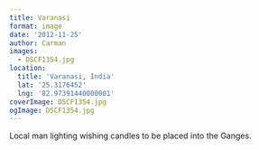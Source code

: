 ```yaml
---
title: Varanasi
format: image
date: '2012-11-25'
author: Carman
images:
  - DSCF1354.jpg
location:
  title: 'Varanasi, India'
  lat: '25.3176452'
  lng: '82.97391440000001'
coverImage: DSCF1354.jpg
ogImage: DSCF1354.jpg
---
```

Local man lighting wishing candles to be placed into the Ganges.
